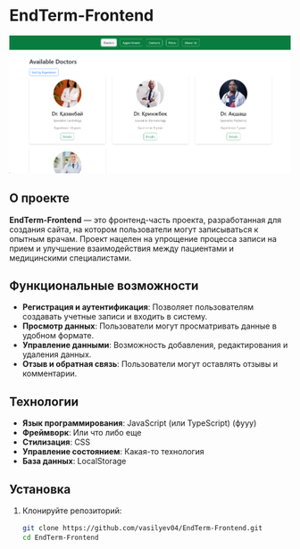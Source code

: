 # EndTerm-Frontend

![Пример интерфейса](Screenshot_9.png)

## О проекте

**EndTerm-Frontend** — это фронтенд-часть проекта, разработанная для создания сайта, на котором пользователи могут записываться к опытным врачам. Проект нацелен на упрощение процесса записи на прием и улучшение взаимодействия между пациентами и медицинскими специалистами.

## Функциональные возможности

- **Регистрация и аутентификация**: Позволяет пользователям создавать учетные записи и входить в систему.
- **Просмотр данных**: Пользователи могут просматривать данные в удобном формате.
- **Управление данными**: Возможность добавления, редактирования и удаления данных.
- **Отзыв и обратная связь**: Пользователи могут оставлять отзывы и комментарии.

## Технологии

- **Язык программирования**: JavaScript (или TypeScript) (фууу)
- **Фреймворк**: Или что либо еще
- **Стилизация**: CSS
- **Управление состоянием**: Какая-то технология
- **База данных**: LocalStorage

## Установка

1. Клонируйте репозиторий:
   ```bash
   git clone https://github.com/vasilyev04/EndTerm-Frontend.git
   cd EndTerm-Frontend
